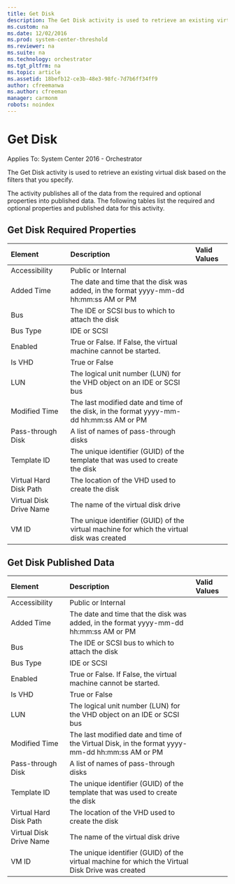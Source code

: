 ```yaml
---
title: Get Disk
description: The Get Disk activity is used to retrieve an existing virtual disk based on the filters that you specify.
ms.custom: na
ms.date: 12/02/2016
ms.prod: system-center-threshold
ms.reviewer: na
ms.suite: na
ms.technology: orchestrator
ms.tgt_pltfrm: na
ms.topic: article
ms.assetid: 18befb12-ce3b-48e3-98fc-7d7b6ff34ff9
author: cfreemanwa
ms.author: cfreeman
manager: carmonm
robots: noindex
---
```

# Get Disk

Applies To: System Center 2016 - Orchestrator

The Get Disk activity is used to retrieve an existing virtual disk based on the filters that you specify.

The activity publishes all of the data from the required and optional properties into published data. The following tables list the required and optional properties and published data for this activity.

## Get Disk Required Properties

| Element   | Description   | Valid Values |
|:---|:---|:---|
| Accessibility   | Public or Internal   |   |
| Added Time   | The date and time that the disk was added, in the format yyyy-mm-dd hh:mm:ss AM or PM   |   |
| Bus   | The IDE or SCSI bus to which to attach the disk   |   |
| Bus Type   | IDE or SCSI   |   |
| Enabled   | True or False. If False, the virtual machine cannot be started.   |   |
| Is VHD   | True or False   |   |
| LUN   | The logical unit number (LUN) for the VHD object on an IDE or SCSI bus   |   |
| Modified Time   | The last modified date and time of the disk, in the format yyyy-mm-dd hh:mm:ss AM or PM   |   |
| Pass-through Disk   | A list of names of pass-through disks   |   |
| Template ID   | The unique identifier (GUID) of the template that was used to create the disk   |   |
| Virtual Hard Disk Path  | The location of the VHD used to create the disk   |   |
| Virtual Disk Drive Name | The name of the virtual disk drive   |   |
| VM ID   | The unique identifier (GUID) of the virtual machine for which the virtual disk was created |   |

## Get Disk Published Data

| Element   | Description   | Valid Values |
|:---|:---|:---|
| Accessibility   | Public or Internal   |   |
| Added Time   | The date and time that the disk was added, in the format yyyy-mm-dd hh:mm:ss AM or PM   |   |
| Bus   | The IDE or SCSI bus to which to attach the disk   |   |
| Bus Type   | IDE or SCSI   |   |
| Enabled   | True or False. If False, the virtual machine cannot be started.   |   |
| Is VHD   | True or False   |   |
| LUN   | The logical unit number (LUN) for the VHD object on an IDE or SCSI bus   |   |
| Modified Time   | The last modified date and time of the Virtual Disk, in the format yyyy-mm-dd hh:mm:ss AM or PM  |   |
| Pass-through Disk   | A list of names of pass-through disks   |   |
| Template ID   | The unique identifier (GUID) of the template that was used to create the disk   |   |
| Virtual Hard Disk Path  | The location of the VHD used to create the disk   |   |
| Virtual Disk Drive Name | The name of the virtual disk drive   |   |
| VM ID   | The unique identifier (GUID) of the virtual machine for which the Virtual Disk Drive was created |   |
